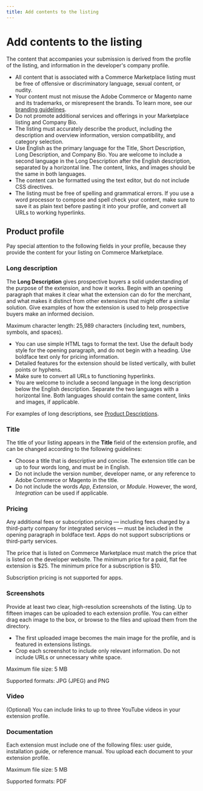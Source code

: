 ```yaml
---
title: Add contents to the listing
---
```


# Add contents to the listing

The content that accompanies your submission is derived from the profile of the listing, and information in the developer's company profile.

-  All content that is associated with a Commerce Marketplace listing must be free of offensive or discriminatory language, sexual content, or nudity.
-  Your content must not misuse the Adobe Commerce or Magento name and its trademarks, or misrepresent the brands. To learn more, see our [branding guidelines](branding.md).
-  Do not promote additional services and offerings in your Marketplace listing and Company Bio.
-  The listing must accurately describe the product, including the description and overview information, version compatibility, and category selection.
-  Use English as the primary language for the Title, Short Description, Long Description, and Company Bio. You are welcome to include a second language in the Long Description after the English description, separated by a horizontal line. The content, links, and images should be the same in both languages.
-  The content can be formatted using the text editor, but do not include CSS directives.
-  The listing must be free of spelling and grammatical errors. If you use a word processor to compose and spell check your content, make sure to save it as plain text before pasting it into your profile, and convert all URLs to working hyperlinks.

## Product profile

Pay special attention to the following fields in your profile, because they provide the content for your listing on Commerce Marketplace.

### Long description

The **Long Description** gives prospective buyers a solid understanding of the purpose of the extension, and how it works.  Begin with an opening paragraph that makes it clear what the extension can do for the merchant, and what makes it distinct from other extensions that might offer a similar solution. Give examples of how the extension is used to help prospective buyers make an informed decision.

Maximum character length: 25,989 characters (including text, numbers, symbols, and spaces).

-  You can use simple HTML tags to format the text. Use the default body style  for the opening paragraph, and do not begin with a heading. Use boldface text only for pricing information.
-  Detailed features for the extension should be listed vertically, with bullet points or hyphens.
-  Make sure to convert all URLs to functioning hyperlinks.
-  You are welcome to include a second language in the long description below the English description. Separate the two languages with a horizontal line. Both languages should contain the same content, links and images, if applicable.

For examples of long descriptions, see [Product Descriptions](product-descriptions.md).

### Title

The title of your listing appears in the **Title** field of the extension profile, and can be changed according to the following guidelines:

-  Choose a title that is descriptive and concise. The extension title can be up to four words long, and must be in English.
-  Do not include the version number, developer name, or any reference to Adobe Commerce or Magento in the title.
-  Do not include the words _App_, _Extension_, or _Module_. However, the word, _Integration_ can be used if applicable.

### Pricing

Any additional fees or subscription pricing — including fees charged by a third-party company for integrated services — must be included in the opening paragraph in boldface text. Apps do not support subscriptions or third-party services.

The price that is listed on Commerce Marketplace must match the price that is listed on the developer website. The minimum price for a paid, flat fee extension is $25. The minimum price for a subscription is $10.

<InlineAlert variant="info" slots="text"/>

Subscription pricing is not supported for apps.

### Screenshots

Provide at least two clear, high-resolution screenshots of the listing. Up to fifteen images can be uploaded to each extension profile. You can either drag each image to the box, or browse to the files and upload them from the directory.

-  The first uploaded image becomes the main image for the profile, and is featured in extensions listings.
-  Crop each screenshot to include only relevant information. Do not include URLs or unnecessary white space.

Maximum file size: 5 MB

Supported formats: JPG (JPEG) and PNG

### Video

(Optional) You can include links to up to three YouTube videos in your extension profile.

### Documentation

Each extension must include one of the following files: user guide, installation guide, or reference manual. You upload each document to your extension profile.

Maximum file size: 5 MB

Supported formats: PDF

